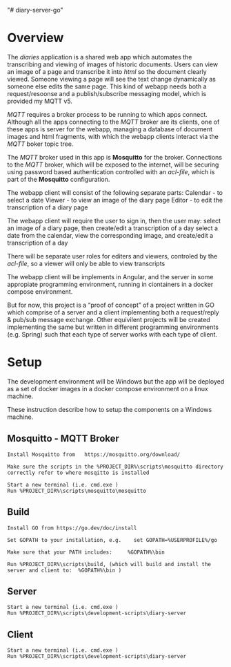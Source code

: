 "# diary-server-go" 

# Overview

The *diaries* application is a shared web app which automates the transcribing and viewing of images of historic documents. Users can view an image of a page and transcribe it into *html* so the document clearly viewed. Someone viewing a page will see the text change dynamically as someone else edits the same page.  This kind of webapp needs both a request/resoonse and a publish/subscribe messaging model, which is provided my MQTT v5. 

*MQTT* requires a broker process to be running to which apps connect. Although all the apps connecting to the *MQTT* broker are its clients, one of these apps is server for the webapp, managing a database of document images and html fragments, with which the webapp clients interact via the *MQTT* boker topic tree.

The *MQTT* broker used in this app is **Mosquitto** for the broker. Connections to the *MQTT* broker, which will be exposed to the internet, will be securing using password based authentication controlled with an *acl-file*, which is part of the **Mosquitto** configuration.

The webapp client will consist of the following separate parts:
    Calendar - to select a date 
    Viewer - to view an image of the diary page
    Editor - to edit the transcription of a diary page

The webapp client will require the user to sign in, then the user may:
    select an image of a diary page, then create/edit a transcription of a day
    select a date from the calendar, view the corresponding image, and create/edit a transcription of a day 

There will be separate user roles for editers and viewers, controled by the *acl-file*, so a viewer will only be able to view transcripts  

The webapp client will be implements in Angular, and the server in some appropiate programming environment, running in ciontainers in a docker compose environment.

But for now, this project is a “proof of concept” of a project written in GO which comprise of a server and a client implementing both a request/reply & pub/sub message exchange.  Other equivilent projects will be created implementing the same but written in different programming environments (e.g. Spring) such that each type of server works with each type of client. 

# Setup

The development environment will be Windows but the app will be deployed as a set of docker images in a docker compose environment on a linux machine.  

These instruction describe how to setup the components on a Windows machine.

## Mosquitto - MQTT Broker
 
    Install Mosquitto from   https://mosquitto.org/download/

    Make sure the scripts in the %PROJECT_DIR%\scripts\mosquitto directory correctly refer to where mosqitto is installed

    Start a new terminal (i.e. cmd.exe )
    Run %PROJECT_DIR%\scripts\mosquitto\mosquitto

## Build

    Install GO from https://go.dev/doc/install

    Set GOPATH to your installation, e.g.    set GOPATH=%USERPROFILE%/go

    Make sure that your PATH includes:     %GOPATH%\bin

    Run %PROJECT_DIR%\scripts\build, (which will build and install the server and client to:  %GOPATH%\bin )


## Server

    Start a new terminal (i.e. cmd.exe )
    Run %PROJECT_DIR%\scripts\development-scripts\diary-server

## Client

    Start a new terminal (i.e. cmd.exe )
    Run %PROJECT_DIR%\scripts\development-scripts\diary-server
